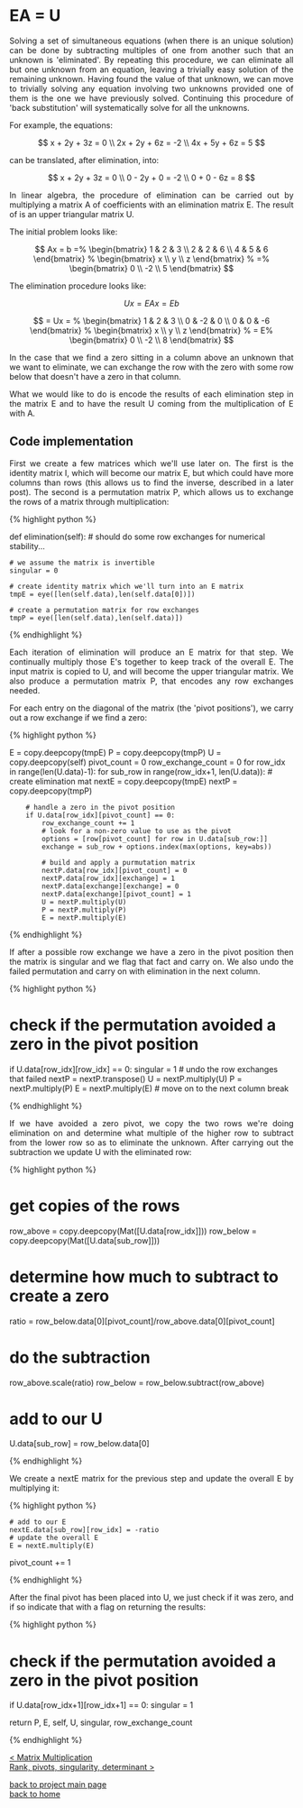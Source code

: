 # EA = U
<div style="text-align: justify">
<p>Solving a set of simultaneous equations (when there is an unique solution) can
be done by subtracting multiples of one from another such that an unknown is
'eliminated'. By repeating this procedure, we can eliminate all but one unknown
from an equation, leaving a trivially easy solution of the remaining unknown.
Having found the value of that unknown, we can move to trivially solving any
equation involving two unknowns provided one of them is the one we have
previously solved. Continuing this procedure of 'back substitution' will
systematically solve for all the unknowns.</p>
</div>

For example, the equations:

$$
x + 2y + 3z = 0 \\
2x + 2y + 6z = -2 \\
4x + 5y + 6z = 5
$$

can be translated, after elimination, into:

$$
x + 2y + 3z = 0 \\
0 - 2y + 0 = -2 \\
0 + 0 - 6z = 8
$$

<div style="text-align: justify">
<p>In linear algebra, the procedure of elimination can be carried out by
multiplying a matrix A of coefficients with an elimination matrix E. The result
of is an upper triangular matrix U.</p>
</div>

The initial problem looks like:

$$
Ax = b =%
  \begin{bmatrix}
    1 & 2 & 3 \\
    2 & 2 & 6 \\
    4 & 5 & 6
  \end{bmatrix}
  %
  \begin{bmatrix}
    x \\
    y \\
    z
  \end{bmatrix}
  %
  =%
  \begin{bmatrix}
    0 \\
    -2 \\
    5
  \end{bmatrix}
$$

The elimination procedure looks like:

$$
Ux = EAx = Eb
$$

$$
= Ux = %
  \begin{bmatrix}
    1 & 2 & 3 \\
    0 & -2 & 0 \\
    0 & 0 & -6
  \end{bmatrix}
  %
  \begin{bmatrix}
    x \\
    y \\
    z
  \end{bmatrix}
  %
  = E%
  \begin{bmatrix}
    0 \\
    -2 \\
    8
  \end{bmatrix}
$$

<div style="text-align: justify">
<p>In the case that we find a zero sitting in a column above an unknown that we want to
eliminate, we can exchange the row with the zero with some row below that
doesn't have a zero in that column.</p>

<p>What we would like to do is encode the results of each elimination step in
the matrix E and to have the result U coming from the multiplication of E with
A.</p>
</div>

## Code implementation
<div style="text-align: justify">
<p>First we create a few matrices which we'll use later on. The first is the
identity matrix I, which will become our matrix E, but which could have more
columns than rows (this allows us to find the inverse, described in a later
post). The second is a permutation matrix P, which allows us to exchange the
rows of a matrix through multiplication:</p>
</div>

{% highlight python %}

def elimination(self):
    # should do some row exchanges for numerical stability...

    # we assume the matrix is invertible
    singular = 0

    # create identity matrix which we'll turn into an E matrix
    tmpE = eye([len(self.data),len(self.data[0])])

    # create a permutation matrix for row exchanges
    tmpP = eye([len(self.data),len(self.data)])

{% endhighlight %}

<div style="text-align: justify">
<p>Each iteration of elimination will produce an E matrix for that step. We
continually multiply those E's together to keep track of the overall E. The
input matrix is copied to U, and will become the upper triangular matrix. We
also produce a permutation matrix P, that encodes any row exchanges needed.</p>

<p>For each entry on the diagonal of the matrix (the 'pivot positions'), we
carry out a row exchange if we find a zero:</p>
</div>

{% highlight python %}

E = copy.deepcopy(tmpE)
P = copy.deepcopy(tmpP)
U = copy.deepcopy(self)
pivot_count = 0
row_exchange_count = 0
for row_idx in range(len(U.data)-1):
    for sub_row in range(row_idx+1, len(U.data)):
        # create elimination mat
        nextE = copy.deepcopy(tmpE)
        nextP = copy.deepcopy(tmpP)

        # handle a zero in the pivot position
        if U.data[row_idx][pivot_count] == 0:
            row_exchange_count += 1
            # look for a non-zero value to use as the pivot
            options = [row[pivot_count] for row in U.data[sub_row:]]
            exchange = sub_row + options.index(max(options, key=abs))

            # build and apply a purmutation matrix
            nextP.data[row_idx][pivot_count] = 0
            nextP.data[row_idx][exchange] = 1
            nextP.data[exchange][exchange] = 0
            nextP.data[exchange][pivot_count] = 1
            U = nextP.multiply(U)
            P = nextP.multiply(P)
            E = nextP.multiply(E)

{% endhighlight %}

<div style="text-align: justify">
<p>If after a possible row exchange we have a zero in the pivot position then
the matrix is singular and we flag that fact and carry on. We also undo the
failed permutation and carry on with elimination in the next column.</p>
</div>

{% highlight python %}

# check if the permutation avoided a zero in the pivot position
if U.data[row_idx][row_idx] == 0:
    singular = 1
    # undo the row exchanges that failed
    nextP = nextP.transpose()
    U = nextP.multiply(U)
    P = nextP.multiply(P)
    E = nextP.multiply(E)
    # move on to the next column
    break

{% endhighlight %}

<div style="text-align: justify">
<p>If we have avoided a zero pivot, we copy the two rows we're doing
elimination on and determine what multiple of the higher row to subtract from
the lower row so as to eliminate the unknown. After carrying out the
subtraction we update U with the eliminated row:</p>
</div>

{% highlight python %}
# get copies of the rows
row_above = copy.deepcopy(Mat([U.data[row_idx]]))
row_below = copy.deepcopy(Mat([U.data[sub_row]]))

# determine how much to subtract to create a zero
ratio = row_below.data[0][pivot_count]/row_above.data[0][pivot_count]
# do the subtraction
row_above.scale(ratio)
row_below = row_below.subtract(row_above)
# add to our U
U.data[sub_row] = row_below.data[0]

{% endhighlight %}

<div style="text-align: justify">
<p>We create a nextE matrix for the previous step and update the overall E by
multiplying it:</p>
</div>

{% highlight python %}

    # add to our E
    nextE.data[sub_row][row_idx] = -ratio
    # update the overall E
    E = nextE.multiply(E)
pivot_count += 1

{% endhighlight %}

<div style="text-align: justify">
<p>After the final pivot has been placed into U, we just check if it was zero,
and if so indicate that with a flag on returning the results:</p>
</div>

{% highlight python %}

# check if the permutation avoided a zero in the pivot position
if U.data[row_idx+1][row_idx+1] == 0:
    singular = 1

return P, E, self, U, singular, row_exchange_count

{% endhighlight %}

[< Matrix Multiplication](./dot_prod_and_mat_multiply.md)\
[Rank, pivots, singularity, determinant >](./rank_piv_sing_det.md)

[back to project main page](./numpy_from_scratch.md)\
[back to home](../README.md)
